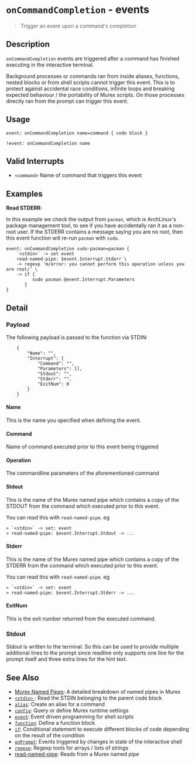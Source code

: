 # `onCommandCompletion` - events

> Trigger an event upon a command's completion

## Description

`onCommandCompletion` events are triggered after a command has finished
executing in the interactive terminal.

Background processes or commands ran from inside aliases, functions, nested
blocks or from shell scripts cannot trigger this event. This is to protect
against accidental race conditions, infinite loops and breaking expected
behaviour / the portability of Murex scripts. On those processes directly ran
from the prompt can trigger this event.

## Usage

    event: onCommandCompletion name=command { code block }

    !event: onCommandCompletion name

## Valid Interrupts

- `<command>`
  Name of command that triggers this event

## Examples

**Read STDERR:**

In this example we check the output from `pacman`, which is ArchLinux's package
management tool, to see if you have accidentally ran it as a non-root user. If
the STDERR contains a message saying you are no root, then this event function
will re-run `pacman` with `sudo`.

    event: onCommandCompletion sudo-pacman=pacman {
        `<stdin>` -> set event
        read-named-pipe: $event.Interrupt.Stderr \
        -> regexp 'm/error: you cannot perform this operation unless you are root/' \
        -> if {
              sudo pacman @event.Interrupt.Parameters
           }
    }

## Detail

### Payload

The following payload is passed to the function via STDIN:

```
    {
        "Name": "",
        "Interrupt": {
            "Command": "",
            "Parameters": [],
            "Stdout": "",
            "Stderr": "",
            "ExitNum": 0
        }
    }
```

#### Name

This is the name you specified when defining the event.

#### Command

Name of command executed prior to this event being triggered

#### Operation

The commandline parameters of the aforementioned command

#### Stdout

This is the name of the Murex named pipe which contains a copy of the STDOUT
from the command which executed prior to this event.

You can read this with `read-named-pipe`. eg

    » `<stdin>` -> set: event
    » read-named-pipe: $event.Interrupt.Stdout -> ...

#### Stderr

This is the name of the Murex named pipe which contains a copy of the STDERR
from the command which executed prior to this event.

You can read this with `read-named-pipe`. eg

    » `<stdin>` -> set: event
    » read-named-pipe: $event.Interrupt.Stderr -> ...

#### ExitNum

This is the exit number returned from the executed command.

### Stdout

Stdout is written to the terminal. So this can be used to provide multiple
additional lines to the prompt since readline only supports one line for the
prompt itself and three extra lines for the hint text.

## See Also

- [Murex Named Pipes](../user-guide/namedpipes.md):
  A detailed breakdown of named pipes in Murex
- [`<stdin>` ](../commands/stdin.md):
  Read the STDIN belonging to the parent code block
- [`alias`](../commands/alias.md):
  Create an alias for a command
- [`config`](../commands/config.md):
  Query or define Murex runtime settings
- [`event`](../commands/event.md):
  Event driven programming for shell scripts
- [`function`](../commands/function.md):
  Define a function block
- [`if`](../commands/if.md):
  Conditional statement to execute different blocks of code depending on the result of the condition
- [`onPrompt`](./onprompt.md):
  Events triggered by changes in state of the interactive shell
- [`regexp`](../commands/regexp.md):
  Regexp tools for arrays / lists of strings
- [read-named-pipe](../commands/namedpipe.md):
  Reads from a Murex named pipe
